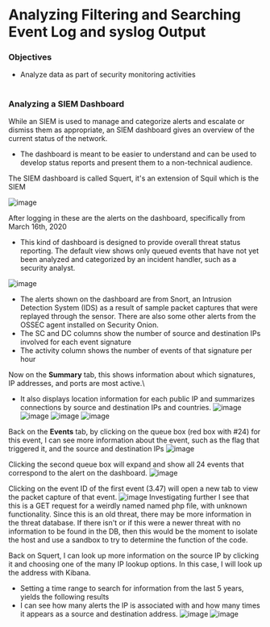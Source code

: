 # Analyzing Filtering and Searching Event Log and syslog Output
<h3>Objectives</h3>

- Analyze data as part of security monitoring activities
#

<h3>Analyzing a SIEM Dashboard</h3>

While an SIEM is used to manage and categorize alerts and escalate or dismiss them as appropriate, an SIEM dashboard gives an overview of the current status of the network.
- The dashboard is meant to be easier to understand and can be used to develop status reports and present them to a non-technical audience.

The SIEM dashboard is called Squert, it's an extension of Squil which is the SIEM

![image](https://github.com/user-attachments/assets/d1202045-c877-4661-b885-a87140815e17)

After logging in these are the alerts on the dashboard, specifically from March 16th, 2020
- This kind of dashboard is designed to provide overall threat status reporting. The default view shows only queued events that have not yet been analyzed and categorized by an incident handler, such as a security analyst.

![image](https://github.com/user-attachments/assets/945b0018-1aa5-47ff-a8ba-5e88e5cd7cee)
- The alerts shown on the dashboard are from Snort, an Intrusion Detection System (IDS) as a result of sample packet captures that were replayed through the sensor. There are also some other alerts from the OSSEC agent installed on Security Onion.
- The SC and DC columns show the number of source and destination IPs involved for each event signature
- The activity column shows the number of events of that signature per hour

Now on the **Summary** tab, this shows information about which signatures, IP addresses, and ports are most active.\
- It also displays location information for each public IP and summarizes connections by source and destination IPs and countries.
![image](https://github.com/user-attachments/assets/c5134036-5726-4661-aa0c-320d11b38414)
![image](https://github.com/user-attachments/assets/e20467a1-182a-4b14-aa0f-80a61e4789ad)
![image](https://github.com/user-attachments/assets/5ada893b-d91d-42c9-b2eb-76b673de2bb4)
![image](https://github.com/user-attachments/assets/0bd72ffb-14d8-4025-a6f5-962994ff9d02)

Back on the **Events** tab, by clicking on the queue box (red box with #24) for this event, I can see more information about the event, such as the flag that triggered it, and the source and destination IPs
![image](https://github.com/user-attachments/assets/4b844e62-2415-44ec-9eea-b4e43705d259)

Clicking the second queue box will expand and show all 24 events that correspond to the alert on the dashboard.
![image](https://github.com/user-attachments/assets/5bdac9ea-0eb2-435d-a0a6-1bc017c2743d)

Clicking on the event ID of the first event (3.47) will open a new tab to view the packet capture of that event.
![image](https://github.com/user-attachments/assets/2cf5484f-b164-4e99-8e66-e30b74d599ab)
Investigating further I see that this is a GET request for a weirdly named named php file, with unknown functionality. Since this is an old threat, there may be more information in the threat database. If there isn't or if this were a newer threat 
with no information to be found in the DB, then this would be the moment to isolate the host and use a sandbox to try to determine the function of the code.

Back on Squert, I can look up more information on the source IP by clicking it and choosing one of the many IP lookup options. In this case, I will look up the address with Kibana.
- Setting a time range to search for information from the last 5 years, yields the following results
- I can see how many alerts the IP is associated with and how many times it appears as a source and destination address.
![image](https://github.com/user-attachments/assets/700f0ba4-e216-4302-9fee-ba98a7d76f94)
![image](https://github.com/user-attachments/assets/249e5495-2b72-4ffa-a744-a08a7a20c47e)

